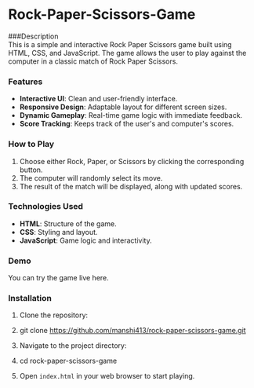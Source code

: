 # Rock-Paper-Scissors-Game

###Description <br>
This is a simple and interactive Rock Paper Scissors game built using HTML, CSS, and JavaScript. The game allows the user to play against the computer in a classic match of Rock Paper Scissors. 

### Features <br>
- **Interactive UI**: Clean and user-friendly interface.
- **Responsive Design**: Adaptable layout for different screen sizes.
- **Dynamic Gameplay**: Real-time game logic with immediate feedback.
- **Score Tracking**: Keeps track of the user's and computer's scores.

### How to Play <br>
1. Choose either Rock, Paper, or Scissors by clicking the corresponding button.
2. The computer will randomly select its move.
3. The result of the match will be displayed, along with updated scores.

### Technologies Used <br>
- **HTML**: Structure of the game.
- **CSS**: Styling and layout.
- **JavaScript**: Game logic and interactivity.

### Demo <br>
You can try the game live here.

### Installation   <br>
1. Clone the repository:
2. 
   git clone https://github.com/manshi413/rock-paper-scissors-game.git
   
4. Navigate to the project directory:
5. 
   cd rock-paper-scissors-game

6. Open `index.html` in your web browser to start playing.
